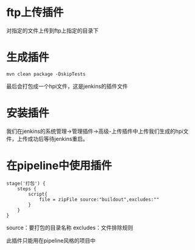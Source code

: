 # ftp上传插件
对指定的文件上传到ftp上指定的目录下


# 生成插件
```
mvn clean package -DskipTests
```
最后会打包成一个hpi文件，这是jenkins的插件文件

# 安装插件
我们在jenkins的系统管理->管理插件->高级-上传插件中上传我们生成的hpi文件，上传成功后等待jenkins重启。

# 在pipeline中使用插件
```
stage('打包') {
    steps {
        script{
            file = zipFile source:"buildout",excludes:""
        }
    }
}
```
source：要打包的目录名称
excludes：文件排除规则

此插件只能用在pipeline风格的项目中